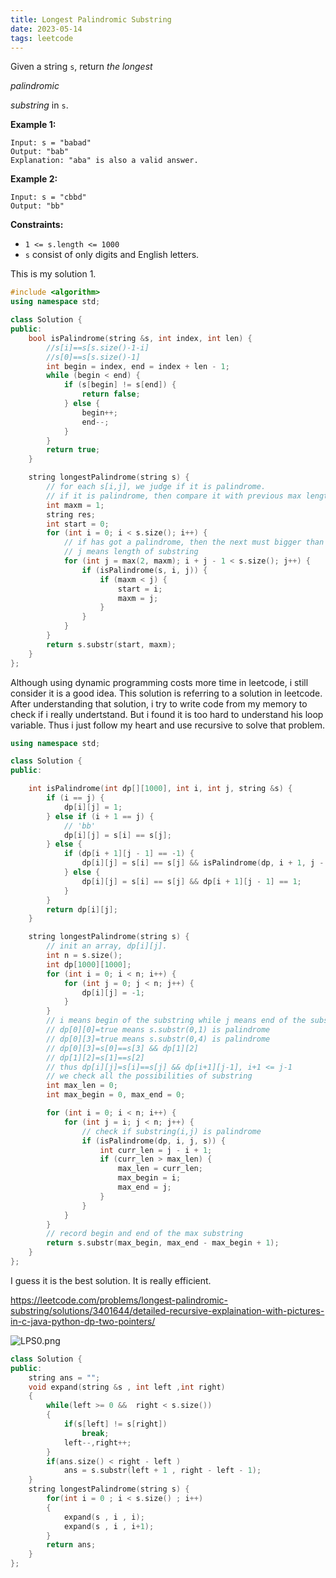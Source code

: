 ```yaml
---
title: Longest Palindromic Substring
date: 2023-05-14
tags: leetcode
---
```




Given a string `s`, return *the longest* 

*palindromic*

 *substring* in `s`.

**Example 1:**

```
Input: s = "babad"
Output: "bab"
Explanation: "aba" is also a valid answer.
```

**Example 2:**

```
Input: s = "cbbd"
Output: "bb"
```

**Constraints:**

- `1 <= s.length <= 1000`
- `s` consist of only digits and English letters.

This is my solution 1.

```C++
#include <algorithm>
using namespace std;

class Solution {
public:
    bool isPalindrome(string &s, int index, int len) {
        //s[i]==s[s.size()-1-i]
        //s[0]==s[s.size()-1]
        int begin = index, end = index + len - 1;
        while (begin < end) {
            if (s[begin] != s[end]) {
                return false;
            } else {
                begin++;
                end--;
            }
        }
        return true;
    }

    string longestPalindrome(string s) {
        // for each s[i,j], we judge if it is palindrome.
        // if it is palindrome, then compare it with previous max length.
        int maxm = 1;
        string res;
        int start = 0;
        for (int i = 0; i < s.size(); i++) {
            // if has got a palindrome, then the next must bigger than current
            // j means length of substring
            for (int j = max(2, maxm); i + j - 1 < s.size(); j++) {
                if (isPalindrome(s, i, j)) {
                    if (maxm < j) {
                        start = i;
                        maxm = j;
                    }
                }
            }
        }
        return s.substr(start, maxm);
    }
};
```



Although using dynamic programming costs more time in leetcode, i still consider it is a good idea. This solution is referring to a solution in leetcode. After understanding that solution, i try to write code from my memory to check if i really undertstand. But i found it is too hard to understand his loop variable. Thus i just follow my heart and use recursive to solve that problem.

```C++
using namespace std;

class Solution {
public:

    int isPalindrome(int dp[][1000], int i, int j, string &s) {
        if (i == j) {
            dp[i][j] = 1;
        } else if (i + 1 == j) {
            // 'bb'
            dp[i][j] = s[i] == s[j];
        } else {
            if (dp[i + 1][j - 1] == -1) {
                dp[i][j] = s[i] == s[j] && isPalindrome(dp, i + 1, j - 1, s);
            } else {
                dp[i][j] = s[i] == s[j] && dp[i + 1][j - 1] == 1;
            }
        }
        return dp[i][j];
    }

    string longestPalindrome(string s) {
        // init an array, dp[i][j]. 
        int n = s.size();
        int dp[1000][1000];
        for (int i = 0; i < n; i++) {
            for (int j = 0; j < n; j++) {
                dp[i][j] = -1;
            }
        }
        // i means begin of the substring while j means end of the substring
        // dp[0][0]=true means s.substr(0,1) is palindrome
        // dp[0][3]=true means s.substr(0,4) is palindrome
        // dp[0][3]=s[0]==s[3] && dp[1][2]
        // dp[1][2]=s[1]==s[2]
        // thus dp[i][j]=s[i]==s[j] && dp[i+1][j-1], i+1 <= j-1
        // we check all the possibilities of substring
        int max_len = 0;
        int max_begin = 0, max_end = 0;

        for (int i = 0; i < n; i++) {
            for (int j = i; j < n; j++) {
                // check if substring(i,j) is palindrome
                if (isPalindrome(dp, i, j, s)) {
                    int curr_len = j - i + 1;
                    if (curr_len > max_len) {
                        max_len = curr_len;
                        max_begin = i;
                        max_end = j;
                    }
                }
            }
        }
        // record begin and end of the max substring
        return s.substr(max_begin, max_end - max_begin + 1);
    }
};
```



I guess it is the best solution. It is really efficient.

https://leetcode.com/problems/longest-palindromic-substring/solutions/3401644/detailed-recursive-explaination-with-pictures-in-c-java-python-dp-two-pointers/

![LPS0.png](https://assets.leetcode.com/users/images/8e1ed821-5202-4801-9654-396e22b3f4ff_1681148824.1879745.png)

```C++
class Solution {
public:
    string ans = "";
    void expand(string &s , int left ,int right)
    {
        while(left >= 0 &&  right < s.size())
        {
            if(s[left] != s[right])
                break;
            left--,right++;
        }
        if(ans.size() < right - left )
            ans = s.substr(left + 1 , right - left - 1);
    }
    string longestPalindrome(string s) {
        for(int i = 0 ; i < s.size() ; i++)
        {
            expand(s , i , i);
            expand(s , i , i+1);
        }
        return ans;
    }
};
```

